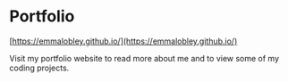 # Portfolio
[https://emmalobley.github.io/](https://emmalobley.github.io/)

Visit my portfolio website to read more about me and to view some of my coding projects.
